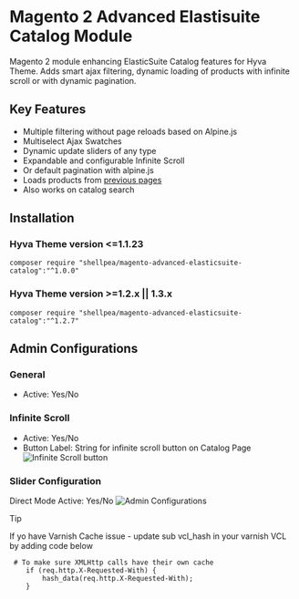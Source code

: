 # Magento 2 Advanced Elastisuite Catalog Module
Magento 2 module enhancing ElasticSuite Catalog features for Hyva Theme. 
Adds smart ajax filtering, dynamic loading of products with infinite scroll or with dynamic pagination.

## Key Features
- Multiple filtering without page reloads based on Alpine.js
- Multiselect Ajax Swatches
- Dynamic update sliders of any type
- Expandable and configurable Infinite Scroll
- Or default pagination with alpine.js
- Loads products from  [previous pages](https://github.com/shellpea/advanced-elasticsuite-catalog/blob/30fb841b89939e9619971136d2b55c6c77e070e1/view/frontend/templates/product/list.phtml#L67)
- Also works on catalog search


## Installation

### Hyva Theme version <=1.1.23
```
composer require "shellpea/magento-advanced-elasticsuite-catalog":"^1.0.0"
```
### Hyva Theme version >=1.2.x || 1.3.x
```
composer require "shellpea/magento-advanced-elasticsuite-catalog":"^1.2.7"
```

## Admin Configurations
### General
- Active: Yes/No
### Infinite Scroll
- Active: Yes/No
- Button Label: String for infinite scroll button on Catalog Page
![Infinite Scroll button](https://user-images.githubusercontent.com/55882198/236670329-ba761d13-45a4-41a5-8723-f130d88926dd.png)
### Slider Configuration
Direct Mode Active: Yes/No
![Admin Configurations](https://user-images.githubusercontent.com/55882198/236669994-8ddb17f9-8f37-445d-9bf0-6e039c6ddd67.png)

>[!TIP]
> If yo have Varnish Cache issue - update sub vcl_hash in your varnish VCL by adding code below
```
 # To make sure XMLHttp calls have their own cache
    if (req.http.X-Requested-With) {
        hash_data(req.http.X-Requested-With);
    }
```
